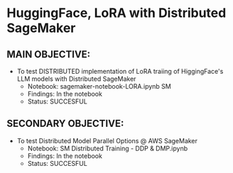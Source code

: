 # HuggingFace, LoRA with Distributed SageMaker

## MAIN OBJECTIVE:
- To test DISTRIBUTED implementation of LoRA traiing of HiggingFace's LLM models with Distributed SageMaker
  - Notebook: sagemaker-notebook-LORA.ipynb SM
  - Findings: In the notebook
  - Status: SUCCESFUL 

## SECONDARY OBJECTIVE:
- To test Distributed Model Parallel Options @ AWS SageMaker
  - Notebook: SM Distributed Training - DDP & DMP.ipynb
  - Findings: In the notebook
  - Status: SUCCESFUL

